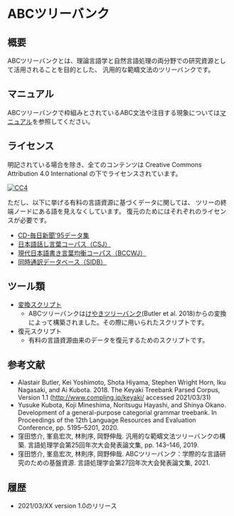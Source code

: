 # ABCツリーバンク

## 概要
ABCツリーバンクとは、理論言語学と自然言語処理の両分野での研究資源として活用されることを目的とした、
汎用的な範疇文法のツリーバンクです。


## マニュアル
ABCツリーバンクで枠組みとされているABC文法や注目する現象については[マニュアル](https://github.com/kmineshima/abctreebank/wiki/manual)を参照してください。

## ライセンス
明記されている場合を除き、全てのコンテンツは Creative Commons Attribution 4.0 International の下でライセンスされています。

[![CC4](https://licensebuttons.net/l/by/4.0/88x31.png)](https://creativecommons.org/licenses/by/4.0/)

ただし、以下に挙げる有料の言語資源に基づくデータに関しては、
ツリーの終端ノードにある語を見えなくしています。
復元のためにはそれぞれのライセンスが必要です。

- [CD-毎日新聞'95データ集](https://www.nichigai.co.jp/sales/mainichi/mainichi-data.html)
- [日本語話し言葉コーパス（CSJ）](https://pj.ninjal.ac.jp/corpus_center/csj/)
- [現代日本語書き言葉均衡コーパス（BCCWJ）](https://pj.ninjal.ac.jp/corpus_center/bccwj/)
- [同時通訳データベース（SIDB）](http://sidb.jp/)


## ツール類
- [変換スクリプト](https://github.com/ABCTreebank/ABCT-toolkit)
    - ABCツリーバンクは[けやきツリーバンク](http://www.compling.jp/keyaki/)(Butler et al. 2018)からの変換によって構築されました。その際に用いられたスクリプトです。
- 復元スクリプト
    - 有料の言語資源由来のデータを復元するためのスクリプトです。

## 参考文献

- Alastair Butler, Kei Yoshimoto, Shota Hiyama, Stephen Wright Horn, Iku Nagasaki, and Ai Kubota. 2018. The Keyaki Treebank Parsed Corpus, Version 1.1 (http://www.compling.jp/keyaki/ accessed 2021/03/31)
- Yusuke Kubota, Koji Mineshima, Noritsugu Hayashi, and Shinya Okano. Development of a general-purpose categorial grammar treebank. In Proceedings of the 12th Language Resources and Evaluation Conference, pp. 5195–5201, 2020.
- 窪田悠介, 峯島宏次, 林則序, 岡野伸哉. 汎用的な範疇文法ツリーバンクの構築. 言語処理学会第25回年次大会発表論文集, pp. 143–146, 2019.
- 窪田悠介, 峯島宏次, 林則序, 岡野伸哉. ABCツリーバンク：学際的な言語研究のための基盤資源. 言語処理学会第27回年次大会発表論文集, 2021.

## 履歴
- 2021/03/XX version 1.0のリリース